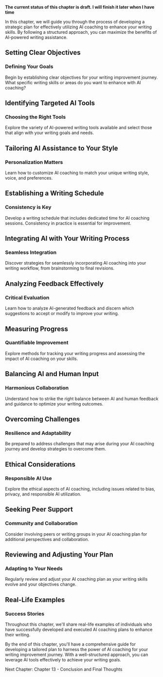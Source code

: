 **The current status of this chapter is draft. I will finish it later when I have time**

In this chapter, we will guide you through the process of developing a strategic plan for effectively utilizing AI coaching to enhance your writing skills. By following a structured approach, you can maximize the benefits of AI-powered writing assistance.

Setting Clear Objectives
------------------------

### **Defining Your Goals**

Begin by establishing clear objectives for your writing improvement journey. What specific writing skills or areas do you want to enhance with AI coaching?

Identifying Targeted AI Tools
-----------------------------

### **Choosing the Right Tools**

Explore the variety of AI-powered writing tools available and select those that align with your writing goals and needs.

Tailoring AI Assistance to Your Style
-------------------------------------

### **Personalization Matters**

Learn how to customize AI coaching to match your unique writing style, voice, and preferences.

Establishing a Writing Schedule
-------------------------------

### **Consistency is Key**

Develop a writing schedule that includes dedicated time for AI coaching sessions. Consistency in practice is essential for improvement.

Integrating AI with Your Writing Process
----------------------------------------

### **Seamless Integration**

Discover strategies for seamlessly incorporating AI coaching into your writing workflow, from brainstorming to final revisions.

Analyzing Feedback Effectively
------------------------------

### **Critical Evaluation**

Learn how to analyze AI-generated feedback and discern which suggestions to accept or modify to improve your writing.

Measuring Progress
------------------

### **Quantifiable Improvement**

Explore methods for tracking your writing progress and assessing the impact of AI coaching on your skills.

Balancing AI and Human Input
----------------------------

### **Harmonious Collaboration**

Understand how to strike the right balance between AI and human feedback and guidance to optimize your writing outcomes.

Overcoming Challenges
---------------------

### **Resilience and Adaptability**

Be prepared to address challenges that may arise during your AI coaching journey and develop strategies to overcome them.

Ethical Considerations
----------------------

### **Responsible AI Use**

Explore the ethical aspects of AI coaching, including issues related to bias, privacy, and responsible AI utilization.

Seeking Peer Support
--------------------

### **Community and Collaboration**

Consider involving peers or writing groups in your AI coaching plan for additional perspectives and collaboration.

Reviewing and Adjusting Your Plan
---------------------------------

### **Adapting to Your Needs**

Regularly review and adjust your AI coaching plan as your writing skills evolve and your objectives change.

Real-Life Examples
------------------

### **Success Stories**

Throughout this chapter, we'll share real-life examples of individuals who have successfully developed and executed AI coaching plans to enhance their writing.

By the end of this chapter, you'll have a comprehensive guide for developing a tailored plan to harness the power of AI coaching for your writing improvement journey. With a well-structured approach, you can leverage AI tools effectively to achieve your writing goals.

Next Chapter: Chapter 13 - Conclusion and Final Thoughts
